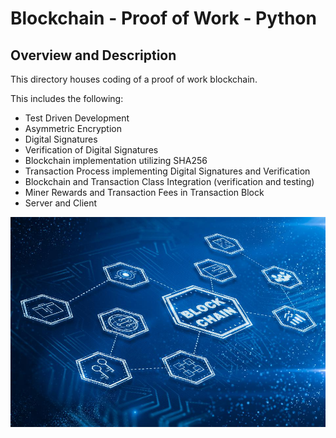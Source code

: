 [//]: # (Image References)

[image1]: ./Images/blockchain.jpg "Blockchain future is coming"

# Blockchain - Proof of Work - Python

## Overview and Description

This directory houses coding of a proof of work blockchain. 

This includes the following:
* Test Driven Development
* Asymmetric Encryption
* Digital Signatures
* Verification of Digital Signatures
* Blockchain implementation utilizing SHA256
* Transaction Process implementing Digital Signatures and Verification
* Blockchain and Transaction Class Integration (verification and testing)
* Miner Rewards and Transaction Fees in Transaction Block
* Server and Client


![Blockchain future is coming][image1]